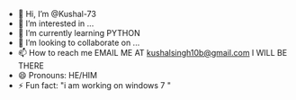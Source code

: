 - 👋 Hi, I’m @Kushal-73
- 👀 I’m interested in ...
- 🌱 I’m currently learning PYTHON
- 💞️ I’m looking to collaborate on ...
- 📫 How to reach me EMAIL ME AT kushalsingh10b@gmail.com I WILL BE THERE
- 😄 Pronouns: HE/HIM
- ⚡ Fun fact: "i am working on windows 7 "

<!---
Kushal-73/Kushal-73 is a ✨ special ✨ repository because its `README.md` (this file) appears on your GitHub profile.
You can click the Preview link to take a look at your changes.
--->
